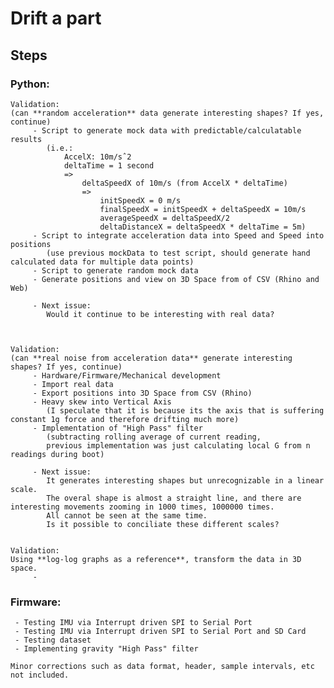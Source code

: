 
# Drift a part


## Steps

### Python:

	Validation:
	(can **random acceleration** data generate interesting shapes? If yes, continue)
		 - Script to generate mock data with predictable/calculatable results 
		 	(i.e.: 
		 		AccelX: 10m/sˆ2
		 		deltaTime = 1 second
		 		=> 
		 			deltaSpeedX of 10m/s (from AccelX * deltaTime)
		 			=>
		 				initSpeedX = 0 m/s
						finalSpeedX = initSpeedX + deltaSpeedX = 10m/s
						averageSpeedX = deltaSpeedX/2
						deltaDistanceX = deltaSpeedX * deltaTime = 5m)
		 - Script to integrate acceleration data into Speed and Speed into positions
		 	(use previous mockData to test script, should generate hand calculated data for multiple data points)
		 - Script to generate random mock data
		 - Generate positions and view on 3D Space from of CSV (Rhino and Web)

		 - Next issue: 
		 	Would it continue to be interesting with real data?



	Validation:
	(can **real noise from acceleration data** generate interesting shapes? If yes, continue)
		 - Hardware/Firmware/Mechanical development
		 - Import real data
		 - Export positions into 3D Space from CSV (Rhino)
		 - Heavy skew into Vertical Axis
		 	(I speculate that it is because its the axis that is suffering constant 1g force and therefore drifting much more)
		 - Implementation of "High Pass" filter 
		 	(subtracting rolling average of current reading,
		 	previous implementation was just calculating local G from n readings during boot)

		 - Next issue: 
		 	It generates interesting shapes but unrecognizable in a linear scale.
		 	The overal shape is almost a straight line, and there are interesting movements zooming in 1000 times, 1000000 times.
		 	All cannot be seen at the same time.
			Is it possible to conciliate these different scales?

	
	Validation:
	Using **log-log graphs as a reference**, transform the data in 3D space.
		 - 
	


### Firmware:

	 - Testing IMU via Interrupt driven SPI to Serial Port
	 - Testing IMU via Interrupt driven SPI to Serial Port and SD Card
	 - Testing dataset
	 - Implementing gravity "High Pass" filter
	
	Minor corrections such as data format, header, sample intervals, etc not included.
